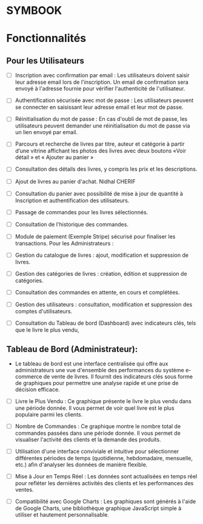 # SYMBOOK

# Fonctionnalités
## Pour les Utilisateurs

- [ ] Inscription avec confirmation par email : Les utilisateurs doivent saisir leur adresse
email lors de l'inscription. Un email de confirmation sera envoyé à l'adresse fournie pour
vérifier l'authenticité de l'utilisateur.
- [ ] Authentification sécurisée avec mot de passe : Les utilisateurs peuvent se connecter en saisissant leur adresse email et leur mot de passe.
- [ ] Réinitialisation du mot de passe : En cas d'oubli de mot de passe, les utilisateurs peuvent demander une réinitialisation du mot de passe via un lien envoyé par email.
- [ ] Parcours et recherche de livres par titre, auteur et catégorie à partir d’une vitrine affichant les photos des livres avec deux boutons «Voir détail » et « Ajouter au panier »
- [ ] Consultation des détails des livres, y compris les prix et les descriptions.
- [ ] Ajout de livres au panier d'achat. Nidhal CHERIF

- [ ] Consultation du panier avec possibilité de mise à jour de quantité à Inscription et authentification des utilisateurs.
- [ ] Passage de commandes pour les livres sélectionnés.
- [ ] Consultation de l'historique des commandes.
- [ ] Module de paiement (Exemple Stripe) sécurisé pour finaliser les transactions. Pour les Administrateurs :
- [ ] Gestion du catalogue de livres : ajout, modification et suppression de livres.
- [ ] Gestion des catégories de livres : création, édition et suppression de catégories.
- [ ] Consultation des commandes en attente, en cours et complétées.
- [ ] Gestion des utilisateurs : consultation, modification et suppression des comptes d'utilisateurs.
- [ ] Consultation du Tableau de bord (Dashboard) avec indicateurs clés, tels que le livre le plus vendu,

## Tableau de Bord (Administrateur):
- Le tableau de bord est une interface centralisée qui offre aux administrateurs une vue
d'ensemble des performances du système e-commerce de vente de livres. Il fournit des
indicateurs clés sous forme de graphiques pour permettre une analyse rapide et une prise de
décision efficace. 

- [ ] Livre le Plus Vendu : Ce graphique présente le livre le plus vendu dans une période donnée. Il vous permet de voir quel livre est le plus populaire parmi les clients.
- [ ] Nombre de Commandes : Ce graphique montre le nombre total de commandes passées dans une période donnée. Il vous permet de visualiser l'activité des clients et la demande des produits.
- [ ] Utilisation d'une interface conviviale et intuitive pour sélectionner différentes périodes de temps (quotidienne, hebdomadaire, mensuelle, etc.) afin d'analyser les données de manière flexible.
- [ ] Mise à Jour en Temps Réel : Les données sont actualisées en temps réel pour refléter les dernières activités des clients et les performances des ventes.
- [ ] Compatibilité avec Google Charts : Les graphiques sont générés à l'aide de Google Charts, une bibliothèque graphique JavaScript simple à utiliser et hautement personnalisable.


